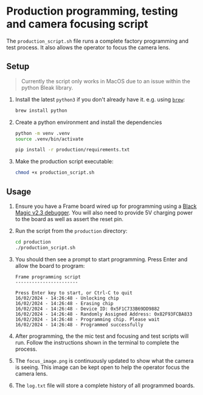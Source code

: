 # Production programming, testing and camera focusing script

The `production_script.sh` file runs a complete factory programming and test process. It also allows the operator to focus the camera lens.

## Setup

> Currently the script only works in MacOS due to an issue within the python Bleak library.

1. Install the latest `python3` if you don't already have it. e.g. using [`brew`](https://brew.sh):

    ```sh
    brew install python
    ```

1. Create a python environment and install the dependencies

    ```sh
    python -m venv .venv
    source .venv/bin/activate

    pip install -r production/requirements.txt
    ```

1. Make the production script executable:

    ```sh
    chmod +x production_script.sh
    ```

## Usage

1. Ensure you have a Frame board wired up for programming using a [Black Magic v2.3 debugger](https://black-magic.org). You will also need to provide 5V charging power to the board as well as assert the reset pin.

1. Run the script from the `production` directory:

    ```sh
    cd production
    ./production_script.sh
    ```
1. You should then see a prompt to start programming. Press Enter and allow the board to program:

    ```
    Frame programming script
    -----------------------

    Press Enter key to start, or Ctrl-C to quit
    16/02/2024 - 14:26:48 - Unlocking chip
    16/02/2024 - 14:26:48 - Erasing chip
    16/02/2024 - 14:26:48 - Device ID: 0x5F1C733B69DD9882
    16/02/2024 - 14:26:48 - Randomly Assigned Address: 0x82F93FCBA833
    16/02/2024 - 14:26:48 - Programming chip. Please wait
    16/02/2024 - 14:26:48 - Programmed successfully
    ```

1. After programming, the the mic test and focusing and test scripts will run. Follow the instructions shown in the terminal to complete the process.

1. The `focus_image.png` is continuously updated to show what the camera is seeing. This image can be kept open to help the operator focus the camera lens.

1. The `log.txt` file will store a complete history of all programmed boards.